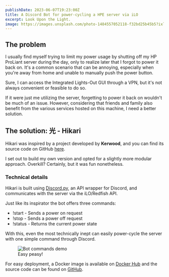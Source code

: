 ```yaml
---
publishDate: 2023-06-07T19:23:00Z
title: A Discord Bot for power-cycling a HPE server via iLO
excerpt: Look Upon the Light.
image: https://images.unsplash.com/photo-1484557052118-f32bd25b45b5?ixlib=rb-4.0.3&ixid=M3wxMjA3fDB8MHxwaG90by1wYWdlfHx8fGVufDB8fHx8fA%3D%3D&auto=format&fit=crop&w=1469&q=80
---
```


## The problem
I usually find myself trying to limit my power usage by shutting off my HP ProLiant server during the day, only to realize later that I forgot to power it back on. It's a common scenario that can be annoying, especially when you're away from home and unable to manually push the power button.

Sure, I can access the Integrated Lights-Out GUI through a VPN, but it's not always convenient or feasible to do so.

If it were just me utilizing the server, forgetting to power it back on wouldn't be much of an issue. However, considering that friends and family also benefit from the various services hosted on this machine, I need a better solution.

## The solution: 光 - Hikari

Hikari was inspired by a project developed by **Kerwood**, and you can find its source code on GitHub [here](https://github.com/Kerwood/discord-ilo-bot).

I set out to build my own version and opted for a slightly more modular approach. Overkill? Certainly, but it was fun nonetheless.

### Technical details
Hikari is built using [Discord.py](https://discordpy.readthedocs.io/en/stable/), an API wrapper for Discord, and communicates with the server via the iLO/Redfish API.

Just like its inspirator the bot offers three commands:
 - !start - Sends a power on request
 - !stop - Sends a power off request
 - !status - Returns the current power state

With this, even the most technically inept can easily power-cycle the server with one simple command through Discord.

<figure>
  <img src="/assets/bot.png" alt="Bot commands demo"/>
  <figcaption>Easy peasy!</figcaption>
</figure>

For easy deployment, a Docker image is available on [Docker Hub](https://hub.docker.com/r/j3br/hikari) and the source code can be found on [GitHub](https://github.com/j3br/hikari).
